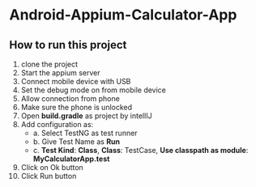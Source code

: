 # Android-Appium-Calculator-App
## How to run this project
1. clone the project
2. Start the appium server
3. Connect mobile device with USB
4. Set the debug mode on from mobile device
5. Allow connection from phone
6. Make sure the phone is unlocked
7. Open **build.gradle** as project by intellIJ
8. Add configuration as:
    - a. Select TestNG as test runner
    - b. Give Test Name as **Run**
    - c. **Test Kind**: **Class**, **Class**: TestCase, **Use classpath as module**: **MyCalculatorApp.test**
9. Click on Ok button
10. Click Run button 
